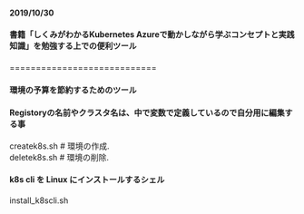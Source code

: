 #### 2019/10/30
#### 書籍「しくみがわかるKubernetes Azureで動かしながら学ぶコンセプトと実践知識」を勉強する上での便利ツール
============================　　

#### 環境の予算を節約するためのツール　　
#### Registoryの名前やクラスタ名は、中で変数で定義しているので自分用に編集する事
createk8s.sh  # 環境の作成.  
deletek8s.sh  # 環境の削除.  

####  k8s cli を Linux にインストールするシェル
install_k8scli.sh  

